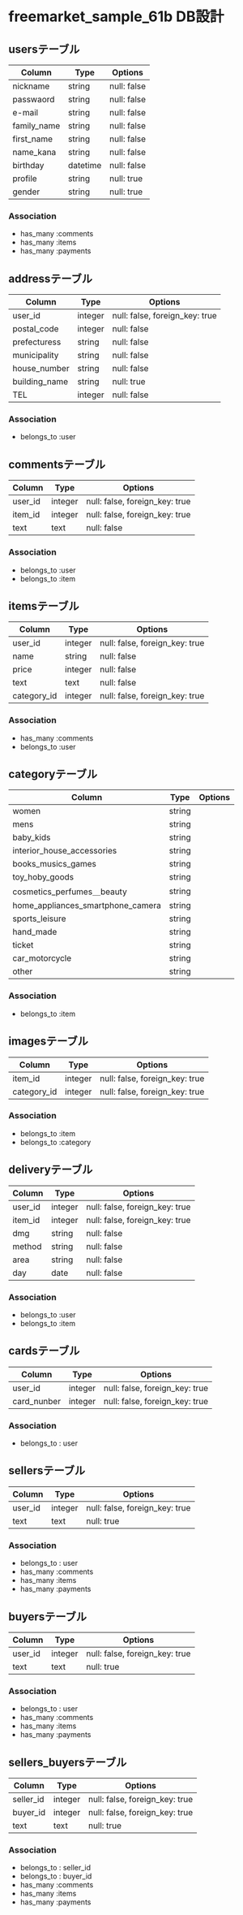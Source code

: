 # freemarket_sample_61b DB設計
## usersテーブル
|Column|Type|Options|
|------|----|-------|
|nickname|string|null: false|
|passwaord|string|null: false|
|e-mail|string|null: false|
|family_name|string|null: false|
|first_name|string|null: false|
|name_kana|string|null: false|
|birthday|datetime|null: false|
|profile|string|null: true|
|gender|string|null: true|
### Association
- has_many :comments
- has_many :items
- has_many :payments

## addressテーブル
|Column|Type|Options|
|------|----|-------|
|user_id|integer|null: false, foreign_key: true|
|postal_code|integer|null: false|
|prefecturess|string|null: false|
|municipality|string|null: false|
|house_number|string|null: false|
|building_name|string|null: true|
|TEL|integer|null: false|
### Association
- belongs_to :user

## commentsテーブル
|Column|Type|Options|
|------|----|-------|
|user_id|integer|null: false, foreign_key: true|
|item_id|integer|null: false, foreign_key: true|
|text|text|null: false|
### Association
- belongs_to :user
- belongs_to :item

## itemsテーブル
|Column|Type|Options|
|------|----|-------|
|user_id|integer|null: false, foreign_key: true|
|name|string|null: false|
|price|integer|null: false|
|text|text|null: false|
|category_id|integer|null: false, foreign_key: true|
### Association
- has_many :comments
- belongs_to :user

## categoryテーブル
|Column|Type|Options|
|------|----|-------|
|women|string|
|mens|string|
|baby_kids|string|
|interior_house_accessories|string|
|books_musics_games|string|
|toy_hoby_goods|string|
|cosmetics_perfumes＿beauty|string|
|home_appliances_smartphone_camera|string|
|sports_leisure|string|
|hand_made|string|
|ticket|string|
|car_motorcycle|string|
|other|string|
### Association
- belongs_to :item

## imagesテーブル
|Column|Type|Options|
|------|----|-------|
|item_id|integer|null: false, foreign_key: true|
|category_id|integer|null: false, foreign_key: true|
### Association
- belongs_to :item
- belongs_to :category

## deliveryテーブル
|Column|Type|Options|
|------|----|-------|
|user_id|integer|null: false, foreign_key: true|
|item_id|integer|null: false, foreign_key: true|
|dmg|string|null: false|
|method|string|null: false|
|area|string|null: false|
|day|date|null: false|
### Association
- belongs_to :user
- belongs_to :item

## cardsテーブル
|Column|Type|Options|
|------|----|-------|
|user_id|integer|null: false, foreign_key: true|
|card_nunber|integer|null: false, foreign_key: true|
### Association
- belongs_to : user

## sellersテーブル
|Column|Type|Options|
|------|----|-------|
|user_id|integer|null: false, foreign_key: true|
|text|text|null: true|
### Association
- belongs_to : user
- has_many :comments
- has_many :items
- has_many :payments

## buyersテーブル
|Column|Type|Options|
|------|----|-------|
|user_id|integer|null: false, foreign_key: true|
|text|text|null: true|
### Association
- belongs_to : user
- has_many :comments
- has_many :items
- has_many :payments

## sellers_buyersテーブル
|Column|Type|Options|
|------|----|-------|
|seller_id|integer|null: false, foreign_key: true|
|buyer_id|integer|null: false, foreign_key: true|
|text|text|null: true|
### Association
- belongs_to : seller_id
- belongs_to : buyer_id
- has_many :comments
- has_many :items
- has_many :payments